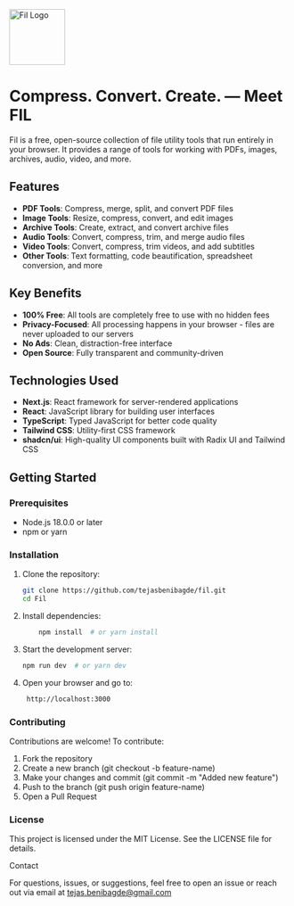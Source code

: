 <picture>
  <source srcset="https://fil-beta.vercel.app/fil-white.svg" media="(prefers-color-scheme: dark)" />
  <source srcset="https://fil-beta.vercel.app/fil.svg" media="(prefers-color-scheme: light)" />
  <img src="https://fil-beta.vercel.app/fil.svg" width="100" alt="Fil Logo" />
</picture>

# Compress. Convert. Create. — Meet FIL

Fil is a free, open-source collection of file utility tools that run entirely in your browser. It provides a range of tools for working with PDFs, images, archives, audio, video, and more.

## Features

- **PDF Tools**: Compress, merge, split, and convert PDF files
- **Image Tools**: Resize, compress, convert, and edit images
- **Archive Tools**: Create, extract, and convert archive files
- **Audio Tools**: Convert, compress, trim, and merge audio files
- **Video Tools**: Convert, compress, trim videos, and add subtitles
- **Other Tools**: Text formatting, code beautification, spreadsheet conversion, and more

## Key Benefits

- **100% Free**: All tools are completely free to use with no hidden fees
- **Privacy-Focused**: All processing happens in your browser - files are never uploaded to our servers
- **No Ads**: Clean, distraction-free interface
- **Open Source**: Fully transparent and community-driven

## Technologies Used

- **Next.js**: React framework for server-rendered applications
- **React**: JavaScript library for building user interfaces
- **TypeScript**: Typed JavaScript for better code quality
- **Tailwind CSS**: Utility-first CSS framework
- **shadcn/ui**: High-quality UI components built with Radix UI and Tailwind CSS

## Getting Started

### Prerequisites

- Node.js 18.0.0 or later
- npm or yarn

### Installation

1. Clone the repository:
   ```bash
   git clone https://github.com/tejasbenibagde/fil.git
   cd Fil
   ```
2. Install dependencies:

   ```bash
       npm install  # or yarn install
   ```

3. Start the development server:

   ```bash
   npm run dev  # or yarn dev
   ```

4. Open your browser and go to:

   ```bash
    http://localhost:3000
   ```

### Contributing

Contributions are welcome! To contribute:

1. Fork the repository
2. Create a new branch (git checkout -b feature-name)
3. Make your changes and commit (git commit -m "Added new feature")
4. Push to the branch (git push origin feature-name)
5. Open a Pull Request

### License

This project is licensed under the MIT License. See the LICENSE file for details.

Contact

For questions, issues, or suggestions, feel free to open an issue or reach out via email at tejas.benibagde@gmail.com
